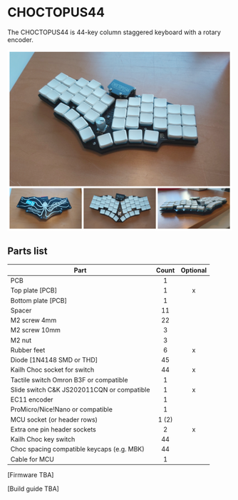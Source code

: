 # CHOCTOPUS44

The CHOCTOPUS44 is 44-key column staggered keyboard with a rotary encoder.

![choctopus44](./images/choctopus44_grid.png)

## Parts list

| Part                                          | Count | Optional |
| --------------------------------------------- |:-----:|:--------:|
| PCB                                           | 1     |          |
| Top plate [PCB]                               | 1     | x        |
| Bottom plate [PCB]                            | 1     |          |
| Spacer                                        | 11    |          |
| M2 screw 4mm                                  | 22    |          |
| M2 screw 10mm                                 | 3     |          |
| M2 nut                                        | 3     |          |
| Rubber feet                                   | 6     | x        |
| Diode [1N4148 SMD or THD]                     | 45    |          |
| Kailh Choc socket for switch                  | 44    | x        |
| Tactile switch Omron B3F or compatible        | 1     |          |
| Slide switch C&K JS202011CQN or compatible    | 1     | x        |
| EC11 encoder                                  | 1     |          |
| ProMicro/Nice!Nano or compatible              | 1     |          |
| MCU socket (or header rows)                   | 1 (2) |          |
| Extra one pin header sockets                  | 2     | x        |
| Kailh Choc key switch                         | 44    |          |
| Choc spacing compatible keycaps (e.g. MBK)    | 44    |          |
| Cable for MCU                                 | 1     |          |
  
[Firmware TBA]

[Build guide TBA]
